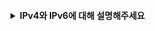 <br>
<details>
    <summary><b>IPv4와 IPv6에 대해 설명해주세요</b></summary>
    IPv4는 가장 대중적인 3계층의 프로토콜입니다. 64비트 주소체계이며, 데이터의 전송에만 초점을 맞추고 있어 패킷 전송 과정에서 오류가 발생할 수 있고 패킷간 순서가 보장되지 않습니다. IPv6는 128비트 주소체계로 IPv4보다 더 많은 주소를 표현할 수 있습니다. 그리고 패킷의 헤더를 Base 헤더와 Extension 헤더로 분리하여 목적지 IP주소가 아닌 경우에는 Base 헤더만 참조하도록 하여 전송 속도가 더 빠릅니다.
</details>
<br>